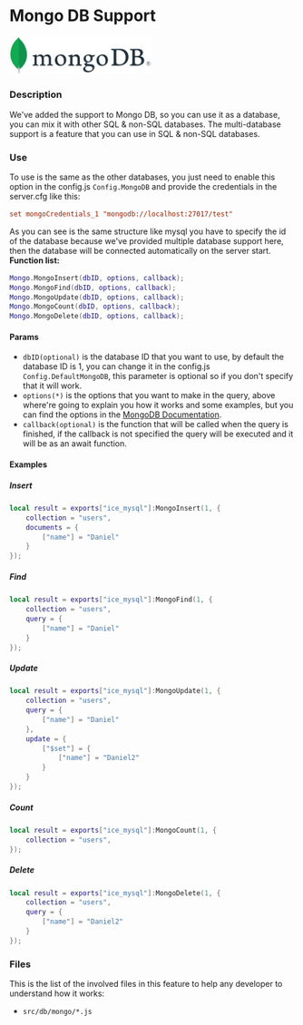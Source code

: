 # Mongo DB Support
<img src="../assets/MongoDB_Logo.png" width=250>

### Description
We've added the support to Mongo DB, so you can use it as a database, you can mix it with other SQL & non-SQL databases. The multi-database support is a feature that you can use in SQL & non-SQL databases.

### Use
To use is the same as the other databases, you just need to enable this option in the config.js ```Config.MongoDB``` and provide the credentials in the server.cfg like this: 
```cfg
set mongoCredentials_1 "mongodb://localhost:27017/test"
```
As you can see is the same structure like mysql you have to specify the id of the database because we've provided multiple database support here, then the database will be connected automatically on the server start.
**Function list:**
```lua
Mongo.MongoInsert(dbID, options, callback);
Mongo.MongoFind(dbID, options, callback);
Mongo.MongoUpdate(dbID, options, callback);
Mongo.MongoCount(dbID, options, callback);
Mongo.MongoDelete(dbID, options, callback);
```

#### Params
- ```dbID(optional)``` is the database ID that you want to use, by default the database ID is 1, you can change it in the config.js ```Config.DefaultMongoDB```, this parameter is optional so if you don't specify that it will work.
- ```options(*)``` is the options that you want to make in the query, above where're going to explain you how it works and some examples, but you can find the options in the [MongoDB Documentation](https://docs.mongodb.com/manual/reference/method/js-collection/).
- ```callback(optional)``` is the function that will be called when the query is finished, if the callback is not specified the query will be executed and it will be as an await function.

#### Examples
##### Insert
```lua
local result = exports["ice_mysql"]:MongoInsert(1, {
    collection = "users",
    documents = {
        ["name"] = "Daniel"
    }
});
```
##### Find
```lua
local result = exports["ice_mysql"]:MongoFind(1, {
    collection = "users",
    query = {
        ["name"] = "Daniel"
    }
});
```
##### Update
```lua
local result = exports["ice_mysql"]:MongoUpdate(1, {
    collection = "users",
    query = {
        ["name"] = "Daniel"
    },
    update = {
        ["$set"] = {
            ["name"] = "Daniel2"
        }
    }
});
```
##### Count
```lua
local result = exports["ice_mysql"]:MongoCount(1, {
    collection = "users",
});
```
##### Delete
```lua
local result = exports["ice_mysql"]:MongoDelete(1, {
    collection = "users",
    query = {
        ["name"] = "Daniel2"
    }
});
```

### Files
This is the list of the involved files in this feature to help any developer to understand how it works:
- ```src/db/mongo/*.js```
